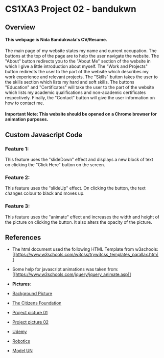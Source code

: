 # CS1XA3 Project 02 - bandukwn



## Overview
#### This webpage is Nida Bandukwala's CV/Resume. 

The main page of my website states my name and current occupation. The buttons at the top of the page are to help the user navigate the website. The "About" button redirects you to the "About Me" section of the website in which I give a little introduction about myself. The "Work and Projects" button redirects the user to the part of the website which describes my work experience and relevant projects. The "Skills" button takes the user to the skills section which lists my hard and soft skills. The buttons "Education" and "Certificates" will take the user to the part of the website which lists my academic qualifications and non-academic certificates respectively. Finally, the "Contact" button will give the user information on how to contact me. 

#### Important Note: This website should be opened on a Chrome browser for animation purposes. 


## Custom Javascript Code 
### Feature 1:
This feature uses the "slideDown" effect and displays a new block of text on clicking the "Click Here" button on the screen. 

### Feature 2:
This feature uses the "slideUp" effect. On clicking the button, the text changes colour to black and moves up.

### Feature 3:
This feature uses the "animate" effect and increases the width and height of the picture on clicking the button. It also alters the opacity of the picture. 


## References

- The html document used the following HTML Template from w3schools:  [[https://www.w3schools.com/w3css/tryw3css_templates_parallax.htm]]

- Some help for javascript animations was taken from:
[[https://www.w3schools.com/jquery/jquery_animate.asp]] 

- **Pictures**:
- [Background Picture](https://images.pexels.com/photos/952670/pexels-photo-952670.jpeg?auto=compress&cs=tinysrgb&dpr=2&h=750&w=1260)
- [The Citizens Foundation](https://upload.wikimedia.org/wikipedia/en/a/af/TCF_Foundation_logo.jpg)
- [Project picture 01](https://www.jasonmpittman.com/wp-content/uploads/2019/03/comp-sci.jpg)
- [Project picture 02](https://pbs.twimg.com/profile_images/556542528611442688/blSdznS_.jpeg)
- [Udemy](https://www.leakka.com/wp-content/uploads/2017/12/oXlPsa_W.jpg)
- [Robotics](https://pbs.twimg.com/profile_images/925501394043379712/wP1wjTqG.jpg)
- [Model UN](https://c.tribune.com.pk/2016/01/1025835-___n-1452545957-890-640x480.jpg) 
